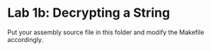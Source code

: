  # Lab 1b: Decrypting a String

 Put your assembly source file in this folder and modify the Makefile accordingly.